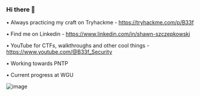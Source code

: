 ### Hi there 👋


•	Always practicing my craft on Tryhackme - https://tryhackme.com/p/B33f

•	Find me on Linkedin - https://www.linkedin.com/in/shawn-szczepkowski

•	YouTube for CTFs, walkthroughs and other cool things - https://www.youtube.com/@B33f_Security

•	Working towards PNTP

•	Current progress at WGU 

![image](https://user-images.githubusercontent.com/130265537/232260884-f6bd1ee8-d6e4-4ca3-bfc0-cf67a89e470b.png)
